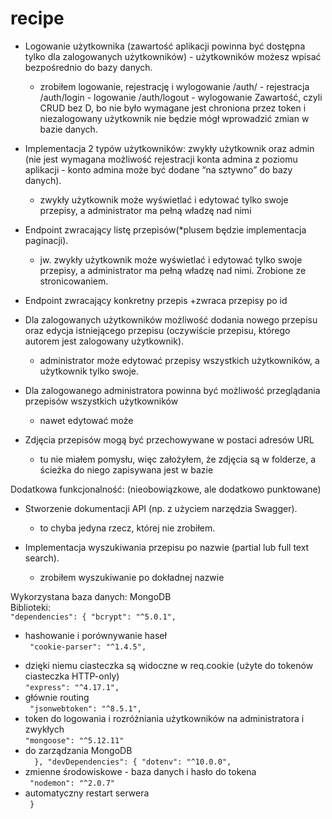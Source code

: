 # recipe
- Logowanie użytkownika (zawartość aplikacji powinna być dostępna tylko dla zalogowanych
użytkowników) - użytkowników możesz wpisać bezpośrednio do bazy danych.
	- zrobiłem logowanie, rejestrację i wylogowanie
/auth/ - rejestracja
/auth/login - logowanie
/auth/logout - wylogowanie
Zawartość, czyli CRUD bez D, bo nie było wymagane jest chroniona przez token 
i niezalogowany użytkownik nie będzie mógł wprowadzić zmian w bazie danych.

- Implementacja 2 typów użytkowników: zwykły użytkownik oraz admin (nie jest wymagana
możliwość rejestracji konta admina z poziomu aplikacji - konto admina może być dodane “na
sztywno” do bazy danych).
	+ zwykły użytkownik może wyświetlać i edytować tylko swoje przepisy,
a administrator ma pełną władzę nad nimi

- Endpoint zwracający listę przepisów(*plusem będzie implementacja paginacji).
	+ jw. zwykły użytkownik może wyświetlać i edytować tylko swoje przepisy,
a administrator ma pełną władzę nad nimi. Zrobione ze stronicowaniem.

- Endpoint zwracający konkretny przepis
	+zwraca przepisy po id

- Dla zalogowanych użytkowników możliwość dodania nowego przepisu oraz edycja
istniejącego przepisu (oczywiście przepisu, którego autorem jest zalogowany użytkownik).
	+ administrator może edytować przepisy wszystkich użytkowników, a użytkownik tylko swoje.

- Dla zalogowanego administratora powinna być możliwość przeglądania przepisów wszystkich
użytkowników
	+ nawet edytować może

- Zdjęcia przepisów mogą być przechowywane w postaci adresów URL
	+ tu nie miałem pomysłu, więc założyłem, że zdjęcia są w folderze, a ścieżka do niego 
zapisywana jest w bazie

Dodatkowa funkcjonalność:
(nieobowiązkowe, ale dodatkowo punktowane)

* Stworzenie dokumentacji API (np. z użyciem narzędzia Swagger).
	+ to chyba jedyna rzecz, której nie zrobiłem.

* Implementacja wyszukiwania przepisu po nazwie (partial lub full text search).
	+ zrobiłem wyszukiwanie po dokładnej nazwie

Wykorzystana baza danych: MongoDB \
Biblioteki:\
`
"dependencies": {
"bcrypt": "^5.0.1",
`
* hashowanie i porównywanie haseł\
` "cookie-parser": "^1.4.5",`
+ dzięki niemu ciasteczka są widoczne w req.cookie (użyte do tokenów
ciasteczka HTTP-only)\
`"express": "^4.17.1",`
+ głównie routing\
` "jsonwebtoken": "^8.5.1",`
+ token do logowania i rozróżniania użytkowników na administratora i zwykłych\
`"mongoose": "^5.12.11"`
+ do zarządzania MongoDB\
`  },
"devDependencies": {
"dotenv": "^10.0.0",`
+ zmienne środowiskowe - baza danych i hasło do tokena\
` "nodemon": "^2.0.7"`
+ automatyczny restart serwera\
` }`
  
  
